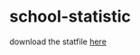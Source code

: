 # school-statistic
download the statfile [here](https://download.geofabrik.de/asia/philippines.html?)
